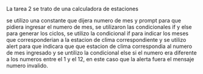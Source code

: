 La tarea 2 se trato de una calculadora de estaciones

se utilizo una constante que dijera numero de mes y prompt para que pidiera ingresar el numero de mes, se utilizaron
las condicionales if y else para generar los ciclos, se utilizo la condicional if para indicar los meses que corresponderian
a la estacion de clima correspondiente y se utilizo alert para que indicara que que estacion de clima correspondia al numero
de mes ingresado y se untilizo la condicional else si el numero era diferente a los numeros entre el 1 y el 12, en este caso que la
alerta fuera el mensaje numero invalido.